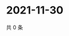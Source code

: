 # 2021-11-30

共 0 条

<!-- BEGIN WEIBO -->
<!-- 最后更新时间 Tue Nov 30 2021 04:09:37 GMT+0800 (China Standard Time) -->

<!-- END WEIBO -->
